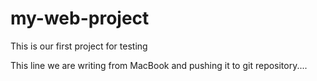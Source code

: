# my-web-project

This is our first project for testing

This line we are writing from MacBook and pushing it to git repository....

